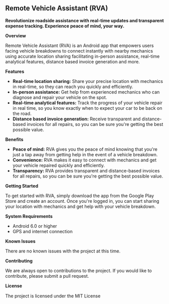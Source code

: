 ## Remote Vehicle Assistant (RVA)

**Revolutionize roadside assistance with real-time updates and transparent expense tracking. Experience peace of mind, your way.**

**Overview**

Remote Vehicle Assistant (RVA) is an Android app that empowers users facing vehicle breakdowns to connect instantly with nearby mechanics using accurate location sharing facilitating in-person assistance, real-time analytical features, distance based invoice generation and more.

**Features**

* **Real-time location sharing:** Share your precise location with mechanics in real-time, so they can reach you quickly and efficiently.
* **In-person assistance:** Get help from experienced mechanics who can diagnose and repair your vehicle on the spot.
* **Real-time analytical features:** Track the progress of your vehicle repair in real time, so you know exactly when to expect your car to be back on the road.
* **Distance based invoice generation:** Receive transparent and distance-based invoices for all repairs, so you can be sure you're getting the best possible value.

**Benefits**

* **Peace of mind:** RVA gives you the peace of mind knowing that you're just a tap away from getting help in the event of a vehicle breakdown.
* **Convenience:** RVA makes it easy to connect with mechanics and get your vehicle repaired quickly and efficiently.
* **Transparency:** RVA provides transparent and distance-based invoices for all repairs, so you can be sure you're getting the best possible value.

**Getting Started**

To get started with RVA, simply download the app from the Google Play Store and create an account. Once you're logged in, you can start sharing your location with mechanics and get help with your vehicle breakdown.

**System Requirements**

* Android 6.0 or higher
* GPS and internet connection

**Known Issues**

There are no known issues with the project at this time.

**Contributing**

We are always open to contributions to the project. If you would like to contribute, please submit a pull request.

**License**  
  
The project is licensed under the MIT License <img width="15" src="https://cdn.icon-icons.com/icons2/2649/PNG/512/mit_license_icon_160873.png">
